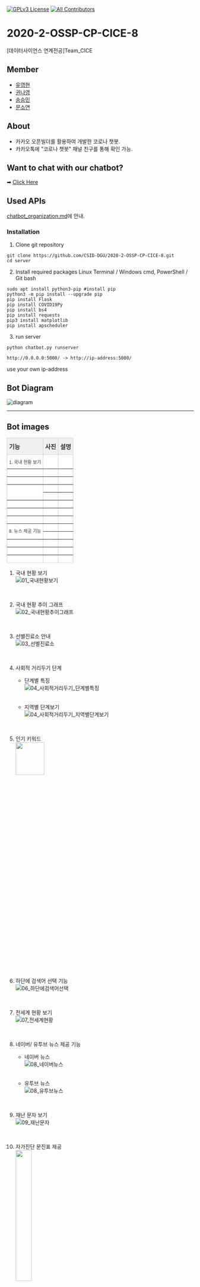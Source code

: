 [![GPLv3 License](https://img.shields.io/badge/License-GPL%20v3-yellow.svg)](https://opensource.org/licenses/)
[![All Contributors](https://img.shields.io/badge/all_contributors-4-orange.svg?style=flat-square)](#contributors-)
# 2020-2-OSSP-CP-CICE-8
[데이터사이언스 연계전공]Team_CICE

## Member

* [유영현](https://github.com/0hyunU)
* [권나영](https://github.com/i-zro)
* [송승민](https://github.com/SeungMinSong2929)
* [문소연](https://github.com/opsop)

## About
* 카카오 오픈빌더를 활용하여 개발한 코로나 챗봇.
* 카카오톡에 "코로나 챗봇" 채널 친구를 통해 확인 가능.

## Want to chat with our chatbot?
➡ [Click Here](https://pf.kakao.com/_KgxlnK)

## Used APIs
[chatbot_organization.md](https://github.com/CSID-DGU/2020-2-OSSP-CP-CICE-8/blob/main/chatbot_organization.md)에 안내.

### Installation
1. Clone git repository
```
git clone https://github.com/CSID-DGU/2020-2-OSSP-CP-CICE-8.git
cd server
```

2. Install required packages
Linux Terminal / Windows cmd, PowerShell / Git bash
```
sudo apt install python3-pip #install pip
python3 -m pip install --upgrade pip
pip install Flask
pip install COVID19Py
pip install bs4
pip install requests
pip3 install matplotlib
pip install apscheduler
```
3. run server
```
python chatbot.py runserver
```
```
http://0.0.0.0:5000/ -> http://ip-address:5000/ 
```
use your own ip-address

## Bot Diagram
![diagram](bot_monitoring/bot_diagram_final.png)

*** 

## Bot images


<style type="text/css">
.tg  {border-collapse:collapse;border-color:#ccc;border-spacing:0;}
.tg td{background-color:#fff;border-color:#ccc;border-style:solid;border-width:1px;color:#333;
  font-family:Arial, sans-serif;font-size:14px;overflow:hidden;padding:10px 5px;word-break:normal;}
.tg th{background-color:#f0f0f0;border-color:#ccc;border-style:solid;border-width:1px;color:#333;
  font-family:Arial, sans-serif;font-size:14px;font-weight:normal;overflow:hidden;padding:10px 5px;word-break:normal;}
.tg .tg-vox4{font-size:16px;font-weight:bold;text-align:left;vertical-align:top}
.tg .tg-z9od{font-size:12px;text-align:left;vertical-align:top}
.tg .tg-73a0{border-color:inherit;font-size:12px;text-align:left;vertical-align:top}
</style>
<table class="tg">
<thead>
  <tr>
    <th class="tg-vox4">기능</th>
    <th class="tg-vox4">사진</th>
    <th class="tg-vox4">설명</th>
  </tr>
</thead>
<tbody>
  <tr>
    <td class="tg-73a0">1. 국내 현황 보기</td>
    <td class="tg-73a0"></td>
    <td class="tg-73a0"></td>
  </tr>
  <tr>
    <td class="tg-73a0"></td>
    <td class="tg-73a0"></td>
    <td class="tg-73a0"></td>
  </tr>
  <tr>
    <td class="tg-73a0"></td>
    <td class="tg-73a0"></td>
    <td class="tg-73a0"></td>
  </tr>
  <tr>
    <td class="tg-73a0" rowspan="2"></td>
    <td class="tg-73a0"></td>
    <td class="tg-73a0"></td>
  </tr>
  <tr>
    <td class="tg-73a0"></td>
    <td class="tg-73a0"></td>
  </tr>
  <tr>
    <td class="tg-73a0"></td>
    <td class="tg-73a0"></td>
    <td class="tg-73a0"></td>
  </tr>
  <tr>
    <td class="tg-73a0"></td>
    <td class="tg-73a0"></td>
    <td class="tg-73a0"></td>
  </tr>
  <tr>
    <td class="tg-73a0"></td>
    <td class="tg-73a0"></td>
    <td class="tg-73a0"></td>
  </tr>
  <tr>
    <td class="tg-73a0" rowspan="2">8. 뉴스 제공 기능</td>
    <td class="tg-73a0"></td>
    <td class="tg-73a0"></td>
  </tr>
  <tr>
    <td class="tg-73a0"></td>
    <td class="tg-73a0"></td>
  </tr>
  <tr>
    <td class="tg-73a0"></td>
    <td class="tg-73a0"></td>
    <td class="tg-73a0"></td>
  </tr>
  <tr>
    <td class="tg-73a0"></td>
    <td class="tg-73a0"></td>
    <td class="tg-73a0"></td>
  </tr>
  <tr>
    <td class="tg-z9od"></td>
    <td class="tg-z9od"></td>
    <td class="tg-z9od"></td>
  </tr>
</tbody>
</table>


1. 국내 현황 보기 <br>
    ![01_국내현황보기](bot_monitoring/bot_image/01_국내현황보기.jpg) <br>
<br>

2. 국내 현황 추이 그래프 <br>
    ![02_국내현황추이그래프](bot_monitoring/bot_image/02_국내현황추이그래프.jpg) <br>
<br>

3. 선별진료소 안내 <br>
    ![03_선별진료소](bot_monitoring/bot_image/03_선별진료소.jpg) <br>
<br>

4. 사회적 거리두기 단계 <br>
    * 단계별 특징 <br>
    ![04_사회적거리두기_단계별특징](bot_monitoring/bot_image/04_사회적거리두기_단계별특징.jpg) <br> <br>

    * 지역별 단계보기 <br>
    ![04_사회적거리두기_지역별단계보기](bot_monitoring/bot_image/04_사회적거리두기_지역별단계보기.jpg) <br>
<br>

5. 인기 키워드 <br>
    <img src="/bot_monitoring/bot_image/05_인기키워드.jpg" width="40%" height ="15%">
<br>

6. 하단에 검색어 선택 기능 <br>
    ![06_하단에검색어선택](bot_monitoring/bot_image/06_하단에검색어선택.jpg) <br>
<br>

7. 전세계 현황 보기 <br>
    ![07_전세계현황](bot_monitoring/bot_image/07_전세계현황.jpg) <br>
<br>

8. 네이버/ 유투브 뉴스 제공 기능 <br>
    * 네이버 뉴스 <br>
    ![08_네이버뉴스](bot_monitoring/bot_image/08_네이버뉴스.jpg) <br> <br>

    * 유투브 뉴스 <br>
    ![08_유투브뉴스](bot_monitoring/bot_image/08_유투브뉴스.jpg) <br>
<br>

9. 재난 문자 보기 <br>
    ![09_재난문자](bot_monitoring/bot_image/09_재난문자.jpg) <br>
<br>

10. 자가진단 문진표 제공 <br>
    <img src="bot_monitoring/bot_image/10_자가진단.jpg" width="30%" height ="30%"/>
    <br>
<br>

11. 근처 병원 및 약국 안내 <br>
    ![11_근처병원및약국](bot_monitoring/bot_image/11_근처병원및약국.jpg) <br>
<br>

